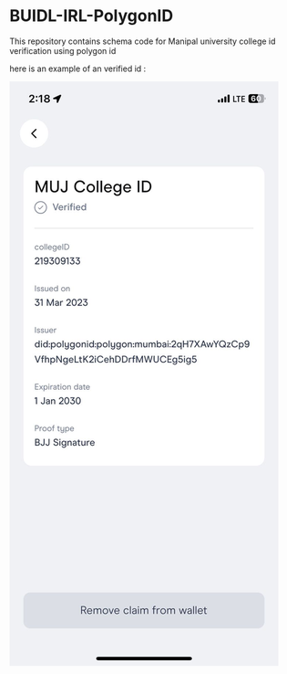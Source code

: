 # BUIDL-IRL-PolygonID

This repository contains schema code for Manipal university college id verification using polygon id

here is an example of an verified id :


![alt text](https://github.com/Sud0-AP/BUIDL-IRL-PolygonID/blob/master/polygon%20id%20ssss.jpg)
